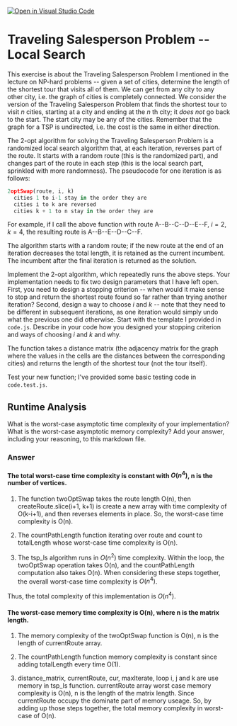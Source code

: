 [![Open in Visual Studio Code](https://classroom.github.com/assets/open-in-vscode-718a45dd9cf7e7f842a935f5ebbe5719a5e09af4491e668f4dbf3b35d5cca122.svg)](https://classroom.github.com/online_ide?assignment_repo_id=12894734&assignment_repo_type=AssignmentRepo)
# Traveling Salesperson Problem -- Local Search

This exercise is about the Traveling Salesperson Problem I mentioned in the
lecture on NP-hard problems -- given a set of cities, determine the length of
the shortest tour that visits all of them. We can get from any city to any other
city, i.e. the graph of cities is completely connected. We consider the version
of the Traveling Salesperson Problem that finds the shortest tour to visit $n$
cities, starting at a city and ending at the $n$ th city; it *does not* go
back to the start. The start city may be any of the cities. Remember that the
graph for a TSP is undirected, i.e. the cost is the same in either direction.

The 2-opt algorithm for solving the Traveling Salesperson Problem is a
randomized local search algorithm that, at each iteration, reverses part of the
route. It starts with a random route (this is the randomized part), and changes
part of the route in each step (this is the local search part, sprinkled with
more randomness). The pseudocode for one iteration is as follows:

```javascript
2optSwap(route, i, k)
  cities 1 to i-1 stay in the order they are
  cities i to k are reversed
  cities k + 1 to n stay in the order they are
```

For example, if I call the above function with route A--B--C--D--E--F, $i=2$,
$k=4$, the resulting route is A--B--E--D--C--F.

The algorithm starts with a random route; if the new route at the end of an
iteration decreases the total length, it is retained as the current incumbent.
The incumbent after the final iteration is returned as the solution.

Implement the 2-opt algorithm, which repeatedly runs the above steps. Your
implementation needs to fix two design parameters that I have left open. First,
you need to design a stopping criterion -- when would it make sense to stop and
return the shortest route found so far rather than trying another iteration?
Second, design a way to choose $i$ and $k$ -- note that they need to be
different in subsequent iterations, as one iteration would simply undo what
the previous one did otherwise. Start with the template I provided in `code.js`.
Describe in your code how you designed your stopping criterion and ways of
choosing $i$ and $k$ and why.

The function takes a distance matrix (the adjacency matrix for the graph where
the values in the cells are the distances between the corresponding cities) and
returns the length of the shortest tour (not the tour itself).

Test your new function; I've provided some basic testing code in `code.test.js`.

## Runtime Analysis

What is the worst-case asymptotic time complexity of your implementation? What
is the worst-case asymptotic memory complexity? Add your answer, including your
reasoning, to this markdown file.



### Answer

#### The total worst-case time complexity is constant with 	$O(n^4)$, n is the number of vertices.

1. The function twoOptSwap takes the route length O(n), then createRoute.slice(i+1, k+1) is create a new array with time complexity of O(k-i+1), and then reverses elements in place. So, the worst-case time complexity is O(n).

2. The countPathLength function iterating over route and count to totalLength whose worst-case time complexity is O(n).

3. The tsp_ls algorithm runs in $O(n^2)$ time complexity. Within the loop, the twoOptSwap operation takes O(n), and the countPathLength computation also takes O(n). When considering these steps together, the overall worst-case time complexity is $O(n^4)$.

Thus, the total complexity of this implementation is $O(n^4)$.



#### The worst-case memory time complexity is O(n), where n is the matrix length.



1. The memory complexity of the twoOptSwap function is O(n), n is the length of currentRoute array.

2. The countPathLength function memory complexity is constant since adding totalLength every time O(1).

3. distance_matrix, currentRoute, cur, maxIterate, loop i, j and k are use memory in tsp_ls function. currentRoute array worst case memory complexity is O(n), n is the length of the matrix length. Since  currentRoute occupy the dominate part of memory useage. So, by adding up those steps together, the total memory complexity in worst-case of O(n).
